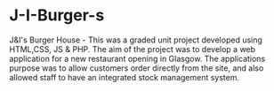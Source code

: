# J-I-Burger-s
J&amp;I's Burger House - This was a graded unit project developed using HTML,CSS, JS &amp; PHP. The aim of the project was to develop a web application for a new restaurant opening in Glasgow. The applications purpose was to allow customers order directly from the site, and also allowed staff to have an integrated stock management system.
